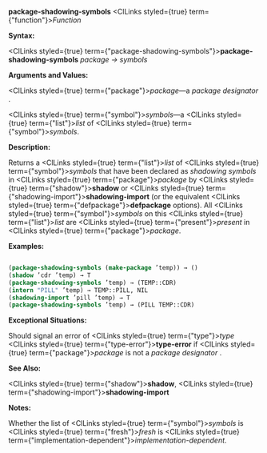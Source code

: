 **package-shadowing-symbols** <ClLinks styled={true} term={"function"}><i>Function</i></ClLinks> 



**Syntax:** 



<ClLinks styled={true} term={"package-shadowing-symbols"}><b>package-shadowing-symbols</b></ClLinks> *package → symbols* 



**Arguments and Values:** 



<ClLinks styled={true} term={"package"}><i>package</i></ClLinks>—a *package designator* . 



<ClLinks styled={true} term={"symbol"}><i>symbols</i></ClLinks>—a <ClLinks styled={true} term={"list"}><i>list</i></ClLinks> of <ClLinks styled={true} term={"symbol"}><i>symbols</i></ClLinks>. 



**Description:** 



Returns a <ClLinks styled={true} term={"list"}><i>list</i></ClLinks> of <ClLinks styled={true} term={"symbol"}><i>symbols</i></ClLinks> that have been declared as *shadowing symbols* in <ClLinks styled={true} term={"package"}><i>package</i></ClLinks> by <ClLinks styled={true} term={"shadow"}><b>shadow</b></ClLinks> or <ClLinks styled={true} term={"shadowing-import"}><b>shadowing-import</b></ClLinks> (or the equivalent <ClLinks styled={true} term={"defpackage"}><b>defpackage</b></ClLinks> options). All <ClLinks styled={true} term={"symbol"}><i>symbols</i></ClLinks> on this <ClLinks styled={true} term={"list"}><i>list</i></ClLinks> are <ClLinks styled={true} term={"present"}><i>present</i></ClLinks> in <ClLinks styled={true} term={"package"}><i>package</i></ClLinks>. 



**Examples:**
```lisp

(package-shadowing-symbols (make-package ’temp)) → () 
(shadow ’cdr ’temp) → T 
(package-shadowing-symbols ’temp) → (TEMP::CDR) 
(intern "PILL" ’temp) → TEMP::PILL, NIL 
(shadowing-import ’pill ’temp) → T 
(package-shadowing-symbols ’temp) → (PILL TEMP::CDR) 

```
**Exceptional Situations:** 



Should signal an error of <ClLinks styled={true} term={"type"}><i>type</i></ClLinks> <ClLinks styled={true} term={"type-error"}><b>type-error</b></ClLinks> if <ClLinks styled={true} term={"package"}><i>package</i></ClLinks> is not a *package designator* . 



**See Also:** 



<ClLinks styled={true} term={"shadow"}><b>shadow</b></ClLinks>, <ClLinks styled={true} term={"shadowing-import"}><b>shadowing-import</b></ClLinks> 



**Notes:** 



Whether the list of <ClLinks styled={true} term={"symbol"}><i>symbols</i></ClLinks> is <ClLinks styled={true} term={"fresh"}><i>fresh</i></ClLinks> is <ClLinks styled={true} term={"implementation-dependent"}><i>implementation-dependent</i></ClLinks>. 




